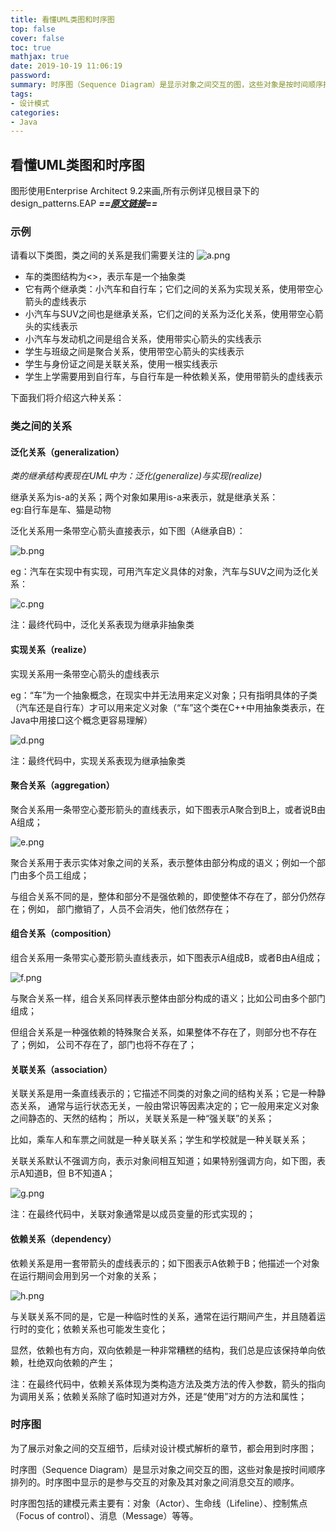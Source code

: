 ```yaml
---
title: 看懂UML类图和时序图
top: false
cover: false
toc: true
mathjax: true
date: 2019-10-19 11:06:19
password:
summary: 时序图（Sequence Diagram）是显示对象之间交互的图，这些对象是按时间顺序排列的。时序图中显示的是参与交互的对象及其对象之间消息交互的顺序
tags:
- 设计模式
categories:
- Java
---
```


## 看懂UML类图和时序图
图形使用Enterprise Architect 9.2来画,所有示例详见根目录下的design_patterns.EAP
***==[原文链接]("https://design-patterns.readthedocs.io/zh_CN/latest/read_uml.html#dependency")==***
### 示例
请看以下类图，类之间的关系是我们需要关注的
![a.png](https://note.youdao.com/yws/res/1764/WEBRESOURCEd7aa34f602e661b405c479207b2d07c3)
- 车的类图结构为<<abstract>>，表示车是一个抽象类
- 它有两个继承类：小汽车和自行车；它们之间的关系为实现关系，使用带空心箭头的虚线表示
- 小汽车与SUV之间也是继承关系，它们之间的关系为泛化关系，使用带空心箭头的实线表示
- 小汽车与发动机之间是组合关系，使用带实心箭头的实线表示
- 学生与班级之间是聚合关系，使用带空心箭头的实线表示
- 学生与身份证之间是关联关系，使用一根实线表示
- 学生上学需要用到自行车，与自行车是一种依赖关系，使用带箭头的虚线表示

下面我们将介绍这六种关系：
### 类之间的关系
#### 泛化关系（generalization）
*类的继承结构表现在UML中为：泛化(generalize)与实现(realize)*

继承关系为is-a的关系；两个对象如果用is-a来表示，就是继承关系：<br>
eg:自行车是车、猫是动物

泛化关系用一条带空心箭头直接表示，如下图（A继承自B）：

![b.png](https://note.youdao.com/yws/res/1829/WEBRESOURCE148477c37f9a63f3603b585a485ea709)

eg：汽车在实现中有实现，可用汽车定义具体的对象，汽车与SUV之间为泛化关系：

![c.png](https://note.youdao.com/yws/res/1841/WEBRESOURCE5803b9647efc3ac6c42eb455984bde54)

注：最终代码中，泛化关系表现为继承非抽象类
#### 实现关系（realize）
实现关系用一条带空心箭头的虚线表示

eg：“车”为一个抽象概念，在现实中并无法用来定义对象；只有指明具体的子类（汽车还是自行车）才可以用来定义对象（“车”这个类在C++中用抽象类表示，在Java中用接口这个概念更容易理解）

![d.png](https://note.youdao.com/yws/res/1869/WEBRESOURCEdf13ee75feaf2f41f3f900fc86c67ca2)

注：最终代码中，实现关系表现为继承抽象类
#### 聚合关系（aggregation）
聚合关系用一条带空心菱形箭头的直线表示，如下图表示A聚合到B上，或者说B由A组成；

![e.png](https://note.youdao.com/yws/res/1879/WEBRESOURCE280a26be7a452159b45d144bbf836566)

聚合关系用于表示实体对象之间的关系，表示整体由部分构成的语义；例如一个部门由多个员工组成；

与组合关系不同的是，整体和部分不是强依赖的，即使整体不存在了，部分仍然存在；例如， 部门撤销了，人员不会消失，他们依然存在；

#### 组合关系（composition）
组合关系用一条带实心菱形箭头直线表示，如下图表示A组成B，或者B由A组成；

![f.png](https://note.youdao.com/yws/res/1887/WEBRESOURCE35a42aa703b201fe82ded5f226d3e1c3)

与聚合关系一样，组合关系同样表示整体由部分构成的语义；比如公司由多个部门组成；

但组合关系是一种强依赖的特殊聚合关系，如果整体不存在了，则部分也不存在了；例如， 公司不存在了，部门也将不存在了；
#### 关联关系（association）
关联关系是用一条直线表示的；它描述不同类的对象之间的结构关系；它是一种静态关系， 通常与运行状态无关，一般由常识等因素决定的；它一般用来定义对象之间静态的、天然的结构； 所以，关联关系是一种“强关联”的关系；

比如，乘车人和车票之间就是一种关联关系；学生和学校就是一种关联关系；

关联关系默认不强调方向，表示对象间相互知道；如果特别强调方向，如下图，表示A知道B，但 B不知道A；

![g.png](https://note.youdao.com/yws/res/1896/WEBRESOURCE86c446294a9ef91ee318606dee5f7caa)

注：在最终代码中，关联对象通常是以成员变量的形式实现的；
#### 依赖关系（dependency）
依赖关系是用一套带箭头的虚线表示的；如下图表示A依赖于B；他描述一个对象在运行期间会用到另一个对象的关系；

![h.png](https://note.youdao.com/yws/res/1903/WEBRESOURCE6ae840efe6108ce0dd5962eccfd04c80)

与关联关系不同的是，它是一种临时性的关系，通常在运行期间产生，并且随着运行时的变化；依赖关系也可能发生变化；

显然，依赖也有方向，双向依赖是一种非常糟糕的结构，我们总是应该保持单向依赖，杜绝双向依赖的产生；

注：在最终代码中，依赖关系体现为类构造方法及类方法的传入参数，箭头的指向为调用关系；依赖关系除了临时知道对方外，还是“使用”对方的方法和属性；

### 时序图
为了展示对象之间的交互细节，后续对设计模式解析的章节，都会用到时序图；

时序图（Sequence Diagram）是显示对象之间交互的图，这些对象是按时间顺序排列的。时序图中显示的是参与交互的对象及其对象之间消息交互的顺序。

时序图包括的建模元素主要有：对象（Actor）、生命线（Lifeline）、控制焦点（Focus of control）、消息（Message）等等。
